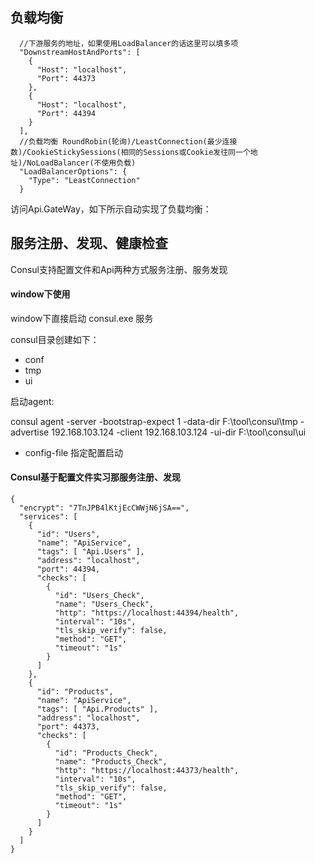 
## 负载均衡

 	  //下游服务的地址，如果使用LoadBalancer的话这里可以填多项
      "DownstreamHostAndPorts": [
        {
          "Host": "localhost",
          "Port": 44373
        },
        {
          "Host": "localhost",
          "Port": 44394
        }
      ],
      //负载均衡 RoundRobin(轮询)/LeastConnection(最少连接数)/CookieStickySessions(相同的Sessions或Cookie发往同一个地址)/NoLoadBalancer(不使用负载)
      "LoadBalancerOptions": {
        "Type": "LeastConnection"
      }

访问Api.GateWay，如下所示自动实现了负载均衡：



## 服务注册、发现、健康检查

Consul支持配置文件和Api两种方式服务注册、服务发现

#### window下使用
 
window下直接启动 consul.exe 服务

consul目录创建如下：

- conf
- tmp
- ui

启动agent:

consul agent -server -bootstrap-expect 1 -data-dir F:\tool\consul\tmp -advertise 192.168.103.124 -client 192.168.103.124 -ui-dir F:\tool\consul\ui

- config-file 指定配置启动

#### Consul基于配置文件实习那服务注册、发现

	{
	  "encrypt": "7TnJPB4lKtjEcCWWjN6jSA==",
	  "services": [
	    {
	      "id": "Users",
	      "name": "ApiService",
	      "tags": [ "Api.Users" ],
	      "address": "localhost",
	      "port": 44394,
	      "checks": [
	        {
	          "id": "Users_Check",
	          "name": "Users_Check",
	          "http": "https://localhost:44394/health",
	          "interval": "10s",
	          "tls_skip_verify": false,
	          "method": "GET",
	          "timeout": "1s"
	        }
	      ]
	    },
	    {
	      "id": "Products",
	      "name": "ApiService",
	      "tags": [ "Api.Products" ],
	      "address": "localhost",
	      "port": 44373,
	      "checks": [
	        {
	          "id": "Products_Check",
	          "name": "Products_Check",
	          "http": "https://localhost:44373/health",
	          "interval": "10s",
	          "tls_skip_verify": false,
	          "method": "GET",
	          "timeout": "1s"
	        }
	      ]
	    }
	  ]
	} 


 